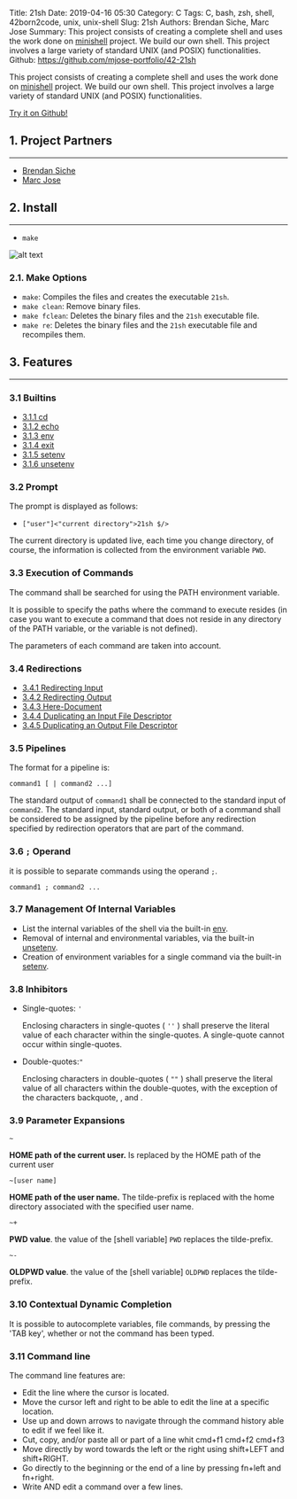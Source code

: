Title: 21sh
Date: 2019-04-16 05:30
Category: C
Tags: C, bash, zsh, shell, 42born2code, unix, unix-shell
Slug: 21sh
Authors: Brendan Siche, Marc Jose
Summary: This project consists of creating a complete shell and uses the work done on [minishell](https://mjose-portfolio.github.io/Minishell.html) project. We build our own shell. This project involves a large variety of standard UNIX (and POSIX) functionalities.
Github: https://github.com/mjose-portfolio/42-21sh


This project consists of creating a complete shell and uses the work done on [minishell](https://github.com/mjose-portfolio/42-Minishell#minishell) project. We build our own shell. This project involves a large variety of standard UNIX (and POSIX) functionalities.

[Try it on Github!](https://github.com/mjose-portfolio/42-21sh)


## 1. Project Partners

------

- [Brendan Siche](https://github.com/BrendanSiche)
- [Marc Jose](https://github.com/mjose-portfolio)

## 2. Install
------

- `make`

![alt text]({static}resources/42-21sh/images/make.gif)

### 2.1. Make Options

- `make`: Compiles the files and creates the executable `21sh`.
- `make clean`: Remove binary files.
- `make fclean`: Deletes the binary files and the `21sh` executable file.
- `make re`: Deletes the binary files and the `21sh` executable file and recompiles them.

## 3. Features
------
### 3.1 Builtins

- [3.1.1 cd]({filename}/pages/42-21sh/builtins.md#311-cd)
- [3.1.2 echo]({filename}/pages/42-21sh/builtins.md#312-echo)
- [3.1.3 env]({filename}/pages/42-21sh/builtins.md#313-env)
- [3.1.4 exit]({filename}/pages/42-21sh/builtins.md#314-exit--n-)
- [3.1.5 setenv]({filename}/pages/42-21sh/builtins.md#315-setenv)
- [3.1.6 unsetenv]({filename}/pages/42-21sh/builtins.md#316-unsetenv)

### 3.2 Prompt

The prompt is displayed as follows:

- `["user"]<"current directory">21sh $/>`

The current directory is updated live, each time you change directory, of course, the information is collected from the environment variable `PWD`.

### 3.3 Execution of Commands

The command shall be searched for using the PATH environment variable.

It is possible to specify the paths where the command to execute resides (in case you want to execute a command that does not reside in any directory of the PATH variable, or the variable is not defined).

The parameters of each command are taken into account.

### 3.4 Redirections

- [3.4.1 Redirecting Input]({filename}/pages/42-21sh/redirections.md#341-redirecting-input)
- [3.4.2 Redirecting Output]({filename}/pages/42-21sh/redirections.md#342-redirecting-output)
- [3.4.3 Here-Document]({filename}/pages/42-21sh/redirections.md#343-here-document)
- [3.4.4 Duplicating an Input File Descriptor]({filename}/pages/42-21sh/redirections.md#344-duplicating-an-input-file-descriptor)
- [3.4.5 Duplicating an Output File Descriptor]({filename}/pages/42-21sh/redirections.md#345-duplicating-an-output-file-descriptor)

### 3.5 Pipelines

The format for a pipeline is:

```
command1 [ | command2 ...]
```

The standard output of `command1` shall be connected to the standard input of `command2`. The standard input, standard output, or both of a command shall be considered to be assigned by the pipeline before any redirection specified by redirection operators that are part of the command.

### 3.6 `;` Operand

it is possible to separate commands using the operand `;`.

```
command1 ; command2 ...
```

### 3.7 Management Of Internal Variables

- List the internal variables of the shell via the built-in [env]({filename}/pages/42-21sh/builtins.md#313-env).
- Removal of internal and environmental variables, via the built-in [unsetenv]({filename}/pages/42-21sh/builtins.md#316-unsetenv).
- Creation of environment variables for a single command via the built-in [setenv]({filename}/pages/42-21sh/builtins.md#316-setenv).

### 3.8 Inhibitors

- Single-quotes: `'`

  Enclosing characters in single-quotes ( `''` ) shall preserve the literal value of each character within the single-quotes. A single-quote cannot occur within single-quotes.

- Double-quotes:`"`

  Enclosing characters in double-quotes ( `""` ) shall preserve the literal value of all characters within the double-quotes, with the exception of the characters backquote, <dollar-sign>, and <backslash>.

### 3.9 Parameter Expansions

```
~
```

**HOME path of the current user.** Is replaced by the HOME path of the current user

```
~[user name]
```

**HOME path of the user name.**  The tilde-prefix is replaced with the home directory associated with the specified user name.

```
~+
```

**PWD value**. the value of the [shell variable] `PWD` replaces the tilde-prefix.

```
~-
```

**OLDPWD value**. the value of the [shell variable] `OLDPWD` replaces the tilde-prefix.

### 3.10 Contextual Dynamic Completion

It is possible to autocomplete variables, file commands, by pressing the 'TAB key', whether or not the command has been typed.

### 3.11 Command line

The command line features are:

- Edit the line where the cursor is located.
- Move the cursor left and right to be able to edit the line at a specific location.
- Use up and down arrows to navigate through the command history able to edit if we feel like it.
- Cut, copy, and/or paste all or part of a line whit cmd+f1 cmd+f2 cmd+f3
- Move directly by word towards the left or the right using shift+LEFT and shift+RIGHT.
- Go directly to the beginning or the end of a line by pressing fn+left and fn+right.
- Write AND edit a command over a few lines.